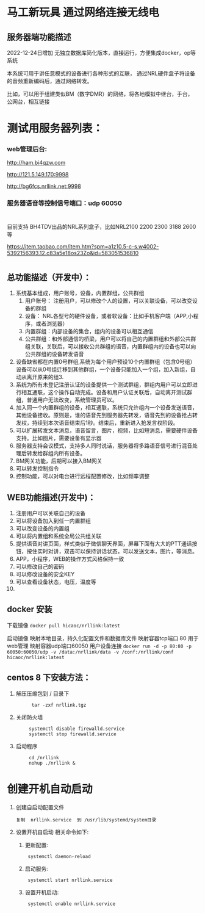 
# 马工新玩具 通过网络连接无线电

## 服务器端功能描述

2022-12-24日增加 无独立数据库简化版本，直接运行，方便集成docker，op等系统

本系统可用于讲任意模式的设备进行各种形式的互联， 通过NRL硬件盒子将设备的音频重新编码后，通过网络转发。

比如，可以用于组建类似BM（数字DMR）的网络，将各地模拟中继台，手台， 公网台，相互链接

#
# 测试用服务器列表：

### web管理后台:

http://ham.bi4qzw.com

http://121.5.149.170:9998

http://bg6fcs.nrllink.net:9998


### 服务器语音等控制信号端口：udp 60050 
#

目前支持 BH4TDV出品的NRL系列盒子，比如NRL2100 2200 2300 3188 2600 等

https://item.taobao.com/item.htm?spm=a1z10.5-c-s.w4002-5392156393.12.c83a5e18os23Zo&id=583051536810

#

## 总功能描述（开发中）：

1. 系统基本组成，用户账号，设备，内置群组，公共群组
   1. 用户账号： 注册用户，可以修改个人的设置，可以关联设备，可以改变设备的群组
   2. 设备： NRL各型号的硬件设备，或者软设备：比如手机客户端（APP,小程序，或者浏览器）
   3. 内置群组：内部设备的集合，组内的设备可以相互通信
   4. 公共群组：和外部通信的桥梁，用户可以将自己的内置群组和外部公共群组关联，关联后，可以接收公共群组的语音，内置群组内的设备也可以向公共群组的设备转发语音
2. 设备缺省都在内置0号群组,系统为每个用户预设10个内置群组（包含0号组）设备可以从0号组迁移到其他群组，一个设备只能加入一个组，加入新组，自动从离开原来的组3. 
4. 系统为所有未登记注册认证的设备提供一个测试群组，群组内用户可以立即进行相互通联，这个操作自动完成。设备和用户认证关联后，自动离开测试群组，普通用户无法改变，系统管理员可以。
5. 加入同一个内置群组的设备，相互通联，系统只允许组内一个设备发送语音，其他设备接收。原则是，谁的语音先到服务器先转发，语音先到的设备抢占转发权，持续到本次语音结束后1秒。结束后，重新进入抢发言权阶段。
7. 可以扩展转发文本消息，语音留言，图片，视频，比如短消息，需要硬件设备支持。比如图片，需要设备有显示器
8. 服务器支持会议模式，支持多人同时说话，服务器将多路语音信号进行混音处理后转发给群组内所有设备。
9. BM网关功能，后期可以接入BM网关
10. 可以转发控制指令
11. 控制功能，可以对电台进行远程配置修改，比如频率调整

## WEB功能描述(开发中)：

1. 注册用户可以关联自己的设备
2. 可以将设备加入到任一内置群组
3. 可以改变设备的内置组
4. 可以将内置组和系统全局公共组关联
5. 提供语音对讲页面，样式类似于微信聊天界面，屏幕下面有大大的PTT通话按钮，按住实时对讲，双击可以保持讲话状态，可以发送文本，图片，等消息。
6. APP，小程序，WEB的操作方式风格保持一致
7. 可以修改自己的密码
8. 可以修改设备的安全KEY
9. 可以查看设备状态，电压，温度等
10. 


## docker 安装


下载镜像
```docker pull hicaoc/nrllink:latest```

启动镜像
映射本地目录，持久化配置文件和数据库文件
映射容器tcp端口 80 用于web管理
映射容器udp端口60050 用户设备连接
```docker run -d -p 80:80 -p 60050:60050/udp -v /data:/nrllink/data -v /conf:/nrllink/conf hicaoc/nrllink:latest```
    

## centos 8 下安装方法：

1. 解压压缩包到 / 目录下 
```
         tar -zxf nrllink.tgz 
```
2. 关闭防火墙
```
        systemctl disable firewalld.service
        systemctl stop firewalld.service
```
3. 启动程序
```
        cd /nrllink
        nohup ./nrllink &
```







# 创建开机自动启动

1.  创建自启动配置文件

        复制  nrllink.service  到 /usr/lib/systemd/system目录
 

2. 设置开机自启动 相关命令如下: 

    1. 更新配置:

            systemctl daemon-reload
    2. 启动服务:

            systemctl start nrllink.service
    3. 设置开机启动:

            systemctl enable nrllink.service
 